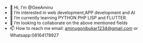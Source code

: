 - 👋 Hi, I’m @GeeAminu
- 👀 I’m interested in web development,APP development and AI
- 🌱 I’m currently learning PYTHON PHP LISP and FLUTTER.
- 💞️ I’m looking to collaborate on the above mentioned fields
- 📫 How to reach me email: aminugonibukar1234@gmail.com or Whatsapp:08164178927

<!---
GeeAminu/GeeAminu is a ✨ special ✨ repository because its `README.md` (this file) appears on your GitHub profile.
You can click the Preview link to take a look at your changes.
--->
